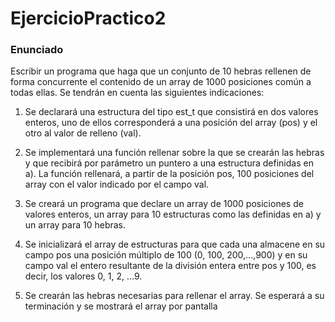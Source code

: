 # EjercicioPractico2

### Enunciado 

Escribir un programa que haga que un conjunto de 10 hebras rellenen de forma
concurrente el contenido de un array de 1000 posiciones común a todas ellas.
Se tendrán en cuenta las siguientes indicaciones:

1. Se declarará una estructura del tipo est_t que consistirá en dos valores
   enteros, uno de ellos corresponderá a una posición del array (pos) y el
   otro al valor de relleno (val).


2. Se implementará una función rellenar sobre la que se crearán las hebras
   y que recibirá por parámetro un puntero a una estructura definidas en a).
   La función rellenará, a partir de la posición pos, 100 posiciones del array
   con el valor indicado por el campo val.


3. Se creará un programa que declare un array de 1000 posiciones de valores enteros, un array para 10 estructuras como las definidas en a) y un
   array para 10 hebras.


4. Se inicializará el array de estructuras para que cada una almacene en su
   campo pos una posición múltiplo de 100 (0, 100, 200,…,900) y en su
   campo val el entero resultante de la división entera entre pos y 100, es
   decir, los valores 0, 1, 2, …9.


5. Se crearán las hebras necesarias para rellenar el array. Se esperará a su
   terminación y se mostrará el array por pantalla